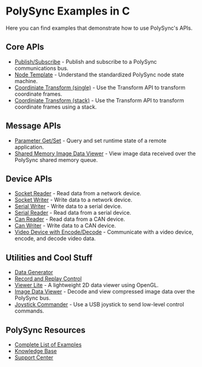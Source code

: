 # PolySync Examples in C

Here you can find examples that demonstrate how to use PolySync's APIs.

## Core APIs

- [Publish/Subscribe](https://github.com/PolySync/PolySync-C-Examples/tree/master/reader_writer) - Publish and subscribe to a PolySync communications bus.
- [Node Template](https://github.com/PolySync/C-Examples/tree/master/node_template) - Understand the standardized PolySync node state machine.
- [Coordiniate Transform (single)](https://github.com/PolySync/C-Examples/tree/master/single_transform) - Use the Transform API to transform coordinate frames.
- [Coordiniate Transform (stack)](https://github.com/PolySync/C-Examples/tree/master/transform_stack) - Use the Transform API to transform coordinate frames using a stack.

## Message APIs
- [Parameter Get/Set](https://github.com/PolySync/PolySync-C-Examples/tree/master/get_set) - Query and set runtime state of a remote application.
- [Shared Memory Image Data Viewer](https://github.com/PolySync/PolySync-C-Examples/blob/master/sharedmem_image_data_viewer/src/sharedmem_image_data_viewer.c) - View image data received over the PolySync shared memory queue.
 
## Device APIs

- [Socket Reader](https://github.com/PolySync/PolySync-C-Examples/tree/master/socket_reader) - Read data from a network device. 
- [Socket Writer](https://github.com/PolySync/PolySync-C-Examples/tree/master/socket_writer) - Write data to a network device.
- [Serial Writer](https://github.com/PolySync/PolySync-C-Examples/tree/master/serial_writer) - Write data to a serial device.
- [Serial Reader](https://github.com/PolySync/PolySync-C-Examples/tree/master/serial_reader) - Read data from a serial device.
- [Can Reader](https://github.com/PolySync/PolySync-C-Examples/tree/master/can_reader) - Read data from a CAN device.
- [Can Writer](https://github.com/PolySync/PolySync-C-Examples/tree/master/can_writer) - Write data to a CAN device.
- [Video Device with Encode/Decode](https://github.com/PolySync/PolySync-C-Examples/tree/master/video_encode_decode) - Communicate with a video device, encode, and decode video data.

## Utilities and Cool Stuff

- [Data Generator](https://github.com/PolySync/PolySync-C-Examples/tree/master/data_generator) 
- [Record and Replay Control](https://github.com/PolySync/PolySync-C-Examples/tree/master/rnr_control) 
- [Viewer Lite](https://github.com/PolySync/PolySync-C-Examples/tree/master/viewer_lite) - A lightweight 2D data viewer using OpenGL.
- [Image Data Viewer](https://github.com/PolySync/PolySync-C-Examples/tree/master/image_data_viewer) - Decode and view compressed image data over the PolySync bus.
- [Joystick Commander](https://github.com/PolySync/PolySync-C-Examples/tree/master/joystick_commander) - Use a USB joystick to send low-level control commands.



## PolySync Resources
- [Complete List of Examples](https://support.harbrick.com/hc/en-us/articles/216961138)
- [Knowledge Base](https://support.harbrick.com/hc/en-us)
- [Support Center](https://support.harbrick.com/)
